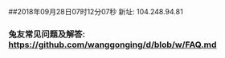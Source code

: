 ##2018年09月28日07时12分07秒 新址: 104.248.94.81
### 兔友常见问题及解答: https://github.com/wanggonging/d/blob/w/FAQ.md
